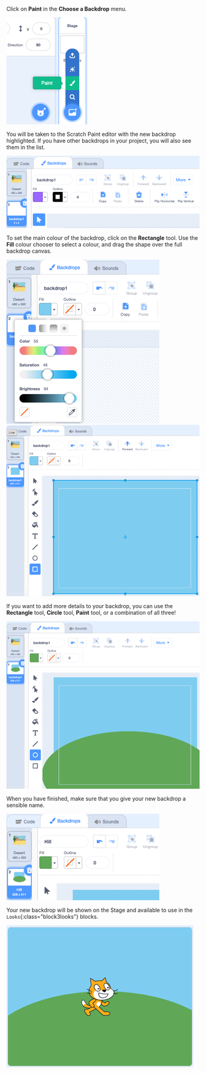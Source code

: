 Click on **Paint** in the **Choose a Backdrop** menu.

![The 'Paint' icon in the 'Choose a Backdrop' menu.](images/paint-backdrop.png)

You will be taken to the Scratch Paint editor with the new backdrop highlighted. If you have other backdrops in your project, you will also see them in the list.

![The new backdrop shown in the Paint editor.](images/new-background-in-editor.png)

To set the main colour of the backdrop, click on the **Rectangle** tool. Use the **Fill** colour chooser to select a colour, and drag the shape over the full backdrop canvas. 

![New background shown in paint editor](images/fill-colour-tool.png)
![New background shown in paint editor](images/single-colour-backdrop.png)

If you want to add more details to your backdrop, you can use the **Rectangle** tool, **Circle** tool, **Paint** tool, or a combination of all three!   

![New background shown in paint editor](images/hill-backdrop.png)

When you have finished, make sure that you give your new backdrop a sensible name.

![New background shown in paint editor](images/name-backdrop.png)

Your new backdrop will be shown on the Stage and available to use in the `Looks`{:class="block3looks"} blocks.

![New background shown in paint editor](images/finished-backdrop.png)
